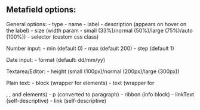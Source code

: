 
Metafield options:
------------------------------

General options:
	- type
	- name
	- label
	- description (appears on hover on the label)
	- size (width param - small (33%)/normal (50%)/large (75%)/auto (100%))
	- selector (custom css class)
	
Number input:
	- min (default 0)
	- max (default 200)
	- step (default 1)

Date input:
	- format (default: dd/mm/yy)

Textarea/Editor:
	- height (small (100px)/normal (200px)/large (300px))

Plain text:
	- block (wrapper for <text> elements)
	- text (wrapper for <p>, <ribbon>, <linkText> and <link> elements)
	- p (converted to paragraph)
	- ribbon (info block)
	- linkText (self-descriptive)
	- link (self-descriptive)